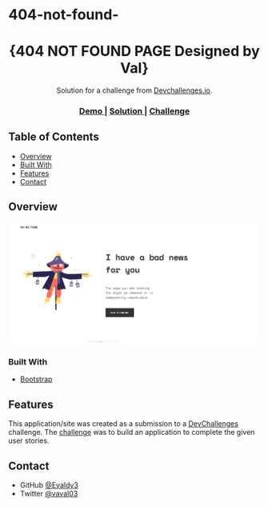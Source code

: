 # 404-not-found-


<!-- Please update value in the {}  -->

<h1 align="center">{404 NOT FOUND PAGE Designed by Val}</h1>

<div align="center">
   Solution for a challenge from  <a href="http://devchallenges.io" target="_blank">Devchallenges.io</a>.
</div>

<div align="center">
  <h3>
    <a href="https://404notfoundbyval.netlify.app/">
      Demo
    </a>
    <span> | </span>
    <a href="https://github.com/Evaldy3/404-not-found-">
      Solution
    </a>
    <span> | </span>
    <a href="https://devchallenges.io/challenges/wBunSb7FPrIepJZAg0sY">
      Challenge
    </a>
  </h3>
</div>

## Table of Contents

- [Overview](#overview)
- [Built With](#built-with)
- [Features](#features)
- [Contact](#contact)



## Overview

![screenshot](https://github.com/Evaldy3/404-not-found-/blob/main/Screenshot%202021-06-02%20131629.png)



### Built With


- [Bootstrap](https://getbootstrap.com/)

## Features

This application/site was created as a submission to a [DevChallenges](https://devchallenges.io/challenges) challenge. The [challenge](https://devchallenges.io/challenges/wBunSb7FPrIepJZAg0sY) was to build an application to complete the given user stories.


## Contact

- GitHub [@Evaldy3](https://github.com/Evaldy3)
- Twitter [@vaval03](https://twitter.com/vaval03)

